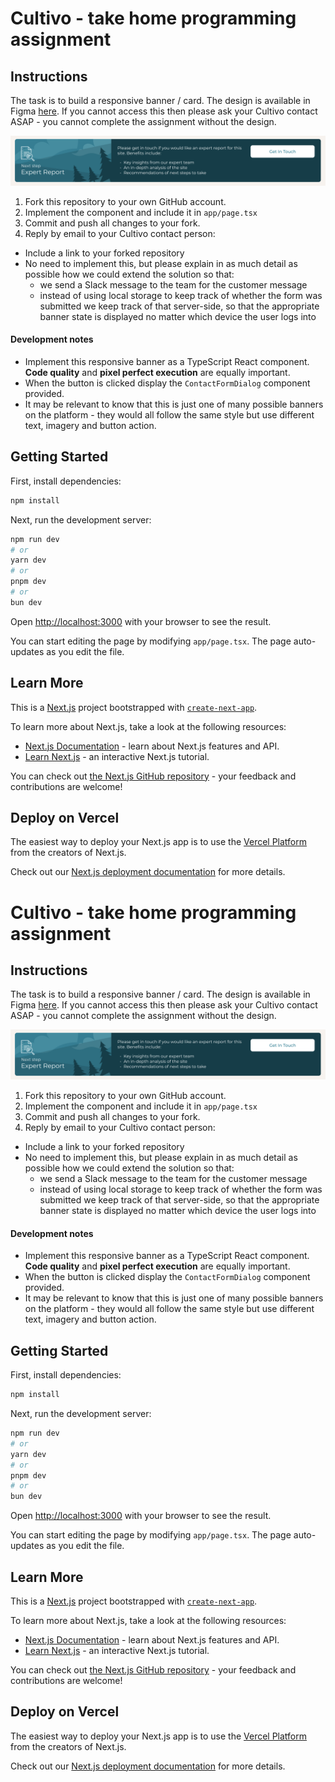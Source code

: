 # Cultivo - take home programming assignment

## Instructions

The task is to build a responsive banner / card. The design is available in Figma [here](https://www.figma.com/file/HrbZ3oB1inqZuAi9VVdQb4/CTA-Banner?type=design&node-id=1%3A9&mode=design&t=wNbdC14RMG5QaNSk-1). If you cannot access this then please ask your Cultivo contact ASAP - you cannot complete the assignment without the design.

![banner screenshot](./design/banner-screenshot.png)

1. Fork this repository to your own GitHub account.
2. Implement the component and include it in `app/page.tsx`
3. Commit and push all changes to your fork.
4. Reply by email to your Cultivo contact person:
  * Include a link to your forked repository
  * No need to implement this, but please explain in as much detail as possible how we could extend the solution so that:
    * we send a Slack message to the team for the customer message
    * instead of using local storage to keep track of whether the form was submitted we keep track of that server-side, so that the appropriate banner state is displayed no matter which device the user logs into

#### Development notes
* Implement this responsive banner as a TypeScript React component. **Code quality** and **pixel perfect execution** are equally important.
* When the button is clicked display the `ContactFormDialog` component provided.
* It may be relevant to know that this is just one of many possible banners on the platform - they would all follow the same style but use different text, imagery and button action.

## Getting Started

First, install dependencies:
```bash
npm install
```

Next, run the development server:

```bash
npm run dev
# or
yarn dev
# or
pnpm dev
# or
bun dev
```

Open [http://localhost:3000](http://localhost:3000) with your browser to see the result.

You can start editing the page by modifying `app/page.tsx`. The page auto-updates as you edit the file.

## Learn More

This is a [Next.js](https://nextjs.org/) project bootstrapped with [`create-next-app`](https://github.com/vercel/next.js/tree/canary/packages/create-next-app).

To learn more about Next.js, take a look at the following resources:

- [Next.js Documentation](https://nextjs.org/docs) - learn about Next.js features and API.
- [Learn Next.js](https://nextjs.org/learn) - an interactive Next.js tutorial.

You can check out [the Next.js GitHub repository](https://github.com/vercel/next.js/) - your feedback and contributions are welcome!

## Deploy on Vercel

The easiest way to deploy your Next.js app is to use the [Vercel Platform](https://vercel.com/new?utm_medium=default-template&filter=next.js&utm_source=create-next-app&utm_campaign=create-next-app-readme) from the creators of Next.js.

Check out our [Next.js deployment documentation](https://nextjs.org/docs/deployment) for more details.
# Cultivo - take home programming assignment

## Instructions

The task is to build a responsive banner / card. The design is available in Figma [here](https://www.figma.com/file/HrbZ3oB1inqZuAi9VVdQb4/CTA-Banner?type=design&node-id=1%3A9&mode=design&t=wNbdC14RMG5QaNSk-1). If you cannot access this then please ask your Cultivo contact ASAP - you cannot complete the assignment without the design.

![banner screenshot](./design/banner-screenshot.png)

1. Fork this repository to your own GitHub account.
2. Implement the component and include it in `app/page.tsx`
3. Commit and push all changes to your fork.
4. Reply by email to your Cultivo contact person:
  * Include a link to your forked repository
  * No need to implement this, but please explain in as much detail as possible how we could extend the solution so that:
    * we send a Slack message to the team for the customer message
    * instead of using local storage to keep track of whether the form was submitted we keep track of that server-side, so that the appropriate banner state is displayed no matter which device the user logs into

#### Development notes
* Implement this responsive banner as a TypeScript React component. **Code quality** and **pixel perfect execution** are equally important.
* When the button is clicked display the `ContactFormDialog` component provided.
* It may be relevant to know that this is just one of many possible banners on the platform - they would all follow the same style but use different text, imagery and button action.

## Getting Started

First, install dependencies:
```bash
npm install
```

Next, run the development server:

```bash
npm run dev
# or
yarn dev
# or
pnpm dev
# or
bun dev
```

Open [http://localhost:3000](http://localhost:3000) with your browser to see the result.

You can start editing the page by modifying `app/page.tsx`. The page auto-updates as you edit the file.

## Learn More

This is a [Next.js](https://nextjs.org/) project bootstrapped with [`create-next-app`](https://github.com/vercel/next.js/tree/canary/packages/create-next-app).

To learn more about Next.js, take a look at the following resources:

- [Next.js Documentation](https://nextjs.org/docs) - learn about Next.js features and API.
- [Learn Next.js](https://nextjs.org/learn) - an interactive Next.js tutorial.

You can check out [the Next.js GitHub repository](https://github.com/vercel/next.js/) - your feedback and contributions are welcome!

## Deploy on Vercel

The easiest way to deploy your Next.js app is to use the [Vercel Platform](https://vercel.com/new?utm_medium=default-template&filter=next.js&utm_source=create-next-app&utm_campaign=create-next-app-readme) from the creators of Next.js.

Check out our [Next.js deployment documentation](https://nextjs.org/docs/deployment) for more details.
